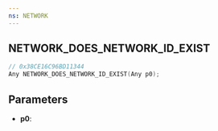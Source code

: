 ```yaml
---
ns: NETWORK
---
```

## NETWORK_DOES_NETWORK_ID_EXIST

```c
// 0x38CE16C96BD11344
Any NETWORK_DOES_NETWORK_ID_EXIST(Any p0);
```

## Parameters
* **p0**:
